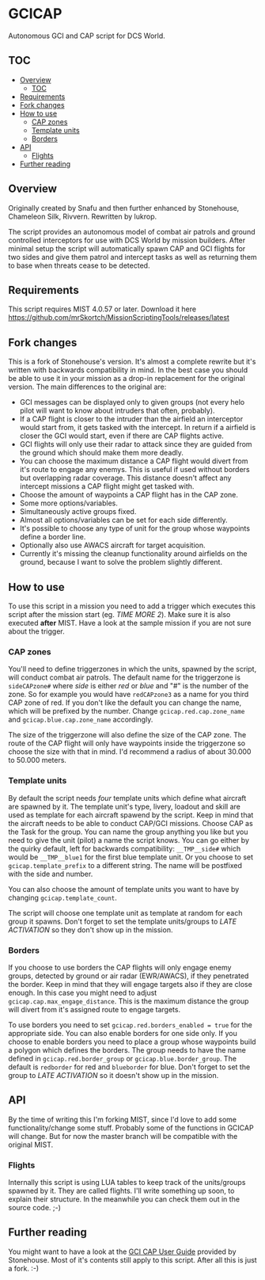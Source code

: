 # GCICAP
Autonomous GCI and CAP script for DCS World.

## TOC
* [Overview](#overview)
  * [TOC](#toc)
* [Requirements](#requirements)
* [Fork changes](#fork-changes)
* [How to use](#how-to-use)
  * [CAP zones](#cap-zones)
  * [Template units](#template-units)
  * [Borders](#borders)
* [API](#api)
  * [Flights](#flights)
* [Further reading](#further-reading)

## Overview
Originally created by Snafu and then further enhanced by Stonehouse, Chameleon Silk, Rivvern. Rewritten by lukrop.

The script provides an autonomous model of combat air patrols and ground controlled interceptors for use with DCS World by mission builders. After minimal setup the script will automatically spawn CAP and GCI flights for two sides and give them patrol and intercept tasks as well as returning them to base when threats cease to be detected.

## Requirements
This script requires MIST 4.0.57 or later.
Download it here https://github.com/mrSkortch/MissionScriptingTools/releases/latest

## Fork changes
This is a fork of Stonehouse's version. It's almost a complete rewrite but it's written with backwards compatibility in mind. In the best case you should be able to use it in your mission as a drop-in replacement for the original version. The main differences to the original are:

* GCI messages can be displayed only to given groups (not every helo pilot will want to know about intruders that often, probably).
* If a CAP flight is closer to the intruder than the airfield an interceptor would start from, it gets tasked with the intercept. In return if a airfield is closer the GCI would start, even if there are CAP flights active.
* GCI flights will only use their radar to attack since they are guided from the ground which should make them more deadly.
* You can choose the maximum distance a CAP flight would divert from it's route to engage any enemys. This is useful if used without borders but overlapping radar coverage. This distance doesn't affect any intercept missions a CAP flight might get tasked with.
* Choose the amount of waypoints a CAP flight has in the CAP zone.
* Some more options/variables.
* Simultaneously active groups fixed.
* Almost all options/variables can be set for each side differently.
* It's possible to choose any type of unit for the group whose waypoints define a border line.
* Optionally also use AWACS aircraft for target acquisition.
* Currently it's missing the cleanup functionality around airfields on the ground, because I want to solve the problem slightly different.

## How to use
To use this script in a mission you need to add a trigger which executes this script after the mission start (eg. *TIME MORE 2*). Make sure it is also executed **after** MIST. Have a look at the sample mission if you are not sure about the trigger.

### CAP zones
You'll need to define triggerzones in which the units, spawned by the script, will conduct combat air patrols. The default name for the triggerzone is `sideCAPzone#` where *side* is either *red* or *blue* and "#" is the number of the zone. So for example you would have `redCAPzone3` as a name for you third CAP zone of red. If you don't like the default you can change the name, which will be prefixed by the number. Change `gcicap.red.cap.zone_name` and `gcicap.blue.cap.zone_name` accordingly.

The size of the triggerzone will also define the size of the CAP zone. The route of the CAP flight will only have waypoints inside the triggerzone so choose the size with that in mind. I'd recommend a radius of about 30.000 to 50.000 meters.

### Template units
By default the script needs *four* template units which define what aircraft are spawned by it. The template unit's type, livery, loadout and skill are used as template for each aircraft spawend by the script. Keep in mind that the aircraft needs to be able to conduct CAP/GCI missions. Choose CAP as the Task for the group. You can name the group anything you like but you need to give the unit (pilot) a name the script knows. You can go either by the quirky default, left for backwards compatibility: `__TMP__side#` which would be `__TMP__blue1` for the first blue template unit. Or you choose to set `gcicap.template_prefix` to a different string. The name will be postfixed with the side and number.

You can also choose the amount of template units you want to have by changing `gcicap.template_count`.

The script will choose one template unit as template at random for each group it spawns. Don't forget to set the template units/groups to *LATE ACTIVATION* so they don't show up in the mission.

### Borders
If you choose to use borders the CAP flights will only engage enemy groups, detected by ground or air radar (EWR/AWACS), if they penetrated the border. Keep in mind that they will engage targets also if they are close enough. In this case you might need to adjust `gcicap.cap.max_engage_distance`. This is the maximum distance the group will divert from it's assigned route to engage targets.

To use borders you need to set `gcicap.red.borders_enabled = true` for the appropriate side. You can also enable borders for one side only. If you choose to enable borders you need to place a group whose waypoints build a polygon which defines the borders. The group needs to have the name defined in `gcicap.red.border_group` or `gcicap.blue.border_group`. The default is `redborder` for red and `blueborder` for blue. Don't forget to set the group to *LATE ACTIVATION* so it doesn't show up in the mission.

## API
By the time of writing this I'm forking MIST, since I'd love to add some functionality/change some stuff. Probably some of the functions in GCICAP will change. But for now the master branch will be compatible with the original MIST.

### Flights
Internally this script is using LUA tables to keep track of the units/groups spawned by it. They are called flights. I'll write something up soon, to explain their structure. In the meanwhile you can check them out in the source code. ;-)

## Further reading
You might want to have a look at the [GCI CAP User Guide](https://github.com/457Stonehouse/GCICAP/blob/Interim/GCI%20CAP%20User%20guide.pdf) provided by Stonehouse. Most of it's contents still apply to this script. After all this is just a fork. :-)
